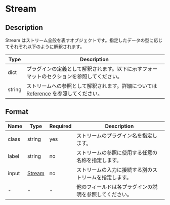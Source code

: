 # Stream

## Description

Stream はストリーム全般を表すオブジェクトです。指定したデータの型に応じてそれぞれ以下のように解釈されます。

| Type   | Description                                                                                           |
| ------ | ----------------------------------------------------------------------------------------------------- |
| dict   | プラグインの定義として解釈されます。以下に示すフォーマットのセクションを参照してください。            |
| string | ストリームへの参照として解釈されます。詳細については [Reference](./reference.md) を参照してください。 |

## Format

| Name  | Type                  | Required | Description                                            |
| ----- | --------------------- | -------- | ------------------------------------------------------ |
| class | string                | yes      | ストリームのプラグイン名を指定します。                 |
| label | string                | no       | ストリームの参照に使用する任意の名称を指定します。     |
| input | [Stream](./stream.md) | no       | ストリームの入力に接続する別のストリームを指定します。 |
| -     | -                     | -        | 他のフィールドは各プラグインの説明を参照してください。 |
